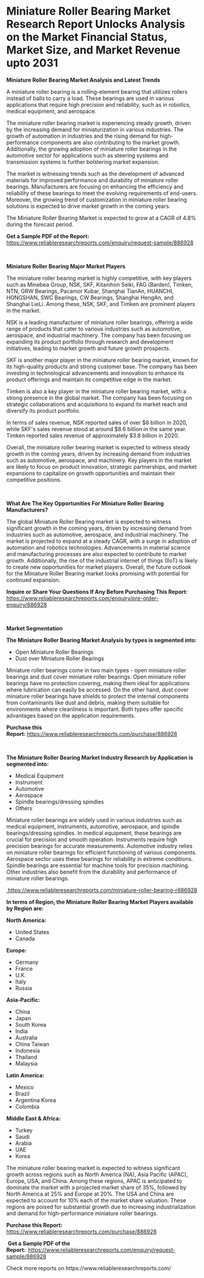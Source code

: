 <p><h1>Miniature Roller Bearing Market Research Report Unlocks Analysis on the Market Financial Status, Market Size, and Market Revenue upto 2031</h1></p><p><strong>Miniature Roller Bearing Market Analysis and Latest Trends</strong></p>
<p><p>A miniature roller bearing is a rolling-element bearing that utilizes rollers instead of balls to carry a load. These bearings are used in various applications that require high precision and reliability, such as in robotics, medical equipment, and aerospace.</p><p>The miniature roller bearing market is experiencing steady growth, driven by the increasing demand for miniaturization in various industries. The growth of automation in industries and the rising demand for high-performance components are also contributing to the market growth. Additionally, the growing adoption of miniature roller bearings in the automotive sector for applications such as steering systems and transmission systems is further bolstering market expansion.</p><p>The market is witnessing trends such as the development of advanced materials for improved performance and durability of miniature roller bearings. Manufacturers are focusing on enhancing the efficiency and reliability of these bearings to meet the evolving requirements of end-users. Moreover, the growing trend of customization in miniature roller bearing solutions is expected to drive market growth in the coming years.</p><p>The Miniature Roller Bearing Market is expected to grow at a CAGR of 4.8% during the forecast period.</p></p>
<p><strong>Get a Sample PDF of the Report:&nbsp;</strong> <a href="https://www.reliableresearchreports.com/enquiry/request-sample/886928">https://www.reliableresearchreports.com/enquiry/request-sample/886928</a></p>
<p>&nbsp;</p>
<p><strong>Miniature Roller Bearing Major Market Players</strong></p>
<p><p>The miniature roller bearing market is highly competitive, with key players such as Minebea Group, NSK, SKF, Kitanihon Seiki, FAG (Barden), Timken, NTN, GRW Bearings, Pacamor Kubar, Shanghai TianAn, HUANCHI, HONGSHAN, SWC Bearings, CW Bearings, Shanghai HengAn, and Shanghai LieLi. Among these, NSK, SKF, and Timken are prominent players in the market.</p><p>NSK is a leading manufacturer of miniature roller bearings, offering a wide range of products that cater to various industries such as automotive, aerospace, and industrial machinery. The company has been focusing on expanding its product portfolio through research and development initiatives, leading to market growth and future growth prospects.</p><p>SKF is another major player in the miniature roller bearing market, known for its high-quality products and strong customer base. The company has been investing in technological advancements and innovation to enhance its product offerings and maintain its competitive edge in the market.</p><p>Timken is also a key player in the miniature roller bearing market, with a strong presence in the global market. The company has been focusing on strategic collaborations and acquisitions to expand its market reach and diversify its product portfolio.</p><p>In terms of sales revenue, NSK reported sales of over $8 billion in 2020, while SKF's sales revenue stood at around $8.6 billion in the same year. Timken reported sales revenue of approximately $3.8 billion in 2020.</p><p>Overall, the miniature roller bearing market is expected to witness steady growth in the coming years, driven by increasing demand from industries such as automotive, aerospace, and machinery. Key players in the market are likely to focus on product innovation, strategic partnerships, and market expansions to capitalize on growth opportunities and maintain their competitive positions.</p></p>
<p>&nbsp;</p>
<p><strong>What Are The Key Opportunities For Miniature Roller Bearing Manufacturers?</strong></p>
<p><p>The global Miniature Roller Bearing market is expected to witness significant growth in the coming years, driven by increasing demand from industries such as automotive, aerospace, and industrial machinery. The market is projected to expand at a steady CAGR, with a surge in adoption of automation and robotics technologies. Advancements in material science and manufacturing processes are also expected to contribute to market growth. Additionally, the rise of the industrial internet of things (IIoT) is likely to create new opportunities for market players. Overall, the future outlook for the Miniature Roller Bearing market looks promising with potential for continued expansion.</p></p>
<p><strong>Inquire or Share Your Questions If Any Before Purchasing This Report:</strong> <a href="https://www.reliableresearchreports.com/enquiry/pre-order-enquiry/886928">https://www.reliableresearchreports.com/enquiry/pre-order-enquiry/886928</a></p>
<p>&nbsp;</p>
<p><strong>Market Segmentation</strong></p>
<p><strong>The Miniature Roller Bearing Market Analysis by types is segmented into:</strong></p>
<p><ul><li>Open Miniature Roller Bearings</li><li>Dust over Miniature Roller Bearings</li></ul></p>
<p><p>Miniature roller bearings come in two main types - open miniature roller bearings and dust cover miniature roller bearings. Open miniature roller bearings have no protection covering, making them ideal for applications where lubrication can easily be accessed. On the other hand, dust cover miniature roller bearings have shields to protect the internal components from contaminants like dust and debris, making them suitable for environments where cleanliness is important. Both types offer specific advantages based on the application requirements.</p></p>
<p><strong>Purchase this Report:&nbsp;</strong><a href="https://www.reliableresearchreports.com/purchase/886928">https://www.reliableresearchreports.com/purchase/886928</a></p>
<p>&nbsp;</p>
<p><strong>The Miniature Roller Bearing Market Industry Research by Application is segmented into:</strong></p>
<p><ul><li>Medical Equipment</li><li>Instrument</li><li>Automotive</li><li>Aerospace</li><li>Spindle bearings/dressing spindles</li><li>Others</li></ul></p>
<p><p>Miniature roller bearings are widely used in various industries such as medical equipment, instruments, automotive, aerospace, and spindle bearings/dressing spindles. In medical equipment, these bearings are crucial for precision and smooth operation. Instruments require high precision bearings for accurate measurements. Automotive industry relies on miniature roller bearings for efficient functioning of various components. Aerospace sector uses these bearings for reliability in extreme conditions. Spindle bearings are essential for machine tools for precision machining. Other industries also benefit from the durability and performance of miniature roller bearings.</p></p>
<p><a href="https://www.reliableresearchreports.com/miniature-roller-bearing-r886928">&nbsp;https://www.reliableresearchreports.com/miniature-roller-bearing-r886928</a></p>
<p><strong>In terms of Region, the Miniature Roller Bearing Market Players available by Region are:</strong></p>
<p>
    <p> <strong> North America: </strong>
        <ul>
            <li>United States</li>
            <li>Canada</li>
        </ul>
        </p> 
    <p> <strong> Europe: </strong>
        <ul>
            <li>Germany</li>
            <li>France</li>
            <li>U.K.</li>
            <li>Italy</li>
            <li>Russia</li>
        </ul>
        </p> 
    <p> <strong> Asia-Pacific: </strong>
        <ul>
            <li>China</li>
            <li>Japan</li>
            <li>South Korea</li>
            <li>India</li>
            <li>Australia</li>
            <li>China Taiwan</li>
            <li>Indonesia</li>
            <li>Thailand</li>
            <li>Malaysia</li>
        </ul>
        </p> 
    <p> <strong> Latin America: </strong>
        <ul>
            <li>Mexico</li>
            <li>Brazil</li>
            <li>Argentina Korea</li>
            <li>Colombia</li>
        </ul>
        </p> 
    <p> <strong> Middle East & Africa: </strong>
        <ul>
            <li>Turkey</li>
            <li>Saudi</li>
            <li>Arabia</li>
            <li>UAE</li>
            <li>Korea</li>
        </ul>
    </p>
    </p>
<p><p>The miniature roller bearing market is expected to witness significant growth across regions such as North America (NA), Asia Pacific (APAC), Europe, USA, and China. Among these regions, APAC is anticipated to dominate the market with a projected market share of 35%, followed by North America at 25% and Europe at 20%. The USA and China are expected to account for 10% each of the market share valuation. These regions are poised for substantial growth due to increasing industrialization and demand for high-performance miniature roller bearings.</p></p>
<p><strong>Purchase this Report: </strong><a href="https://www.reliableresearchreports.com/purchase/886928">https://www.reliableresearchreports.com/purchase/886928</a></p>
<p>&nbsp;<strong>Get a Sample PDF of the Report:&nbsp;&nbsp;</strong><a href="https://www.reliableresearchreports.com/enquiry/request-sample/886928">https://www.reliableresearchreports.com/enquiry/request-sample/886928</a></p>
<p><strong></strong></p>
<p>Check more reports on https://www.reliableresearchreports.com/</p>